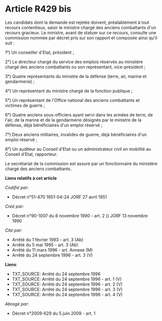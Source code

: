 # Article R429 bis

Les candidats dont la demande est rejetée doivent, préalablement à tout recours contentieux, saisir le ministre chargé des
anciens combattants d'un recours gracieux. Le ministre, avant de statuer sur ce recours, consulte une commission nommée par
décret pris sur son rapport et composée ainsi qu'il suit :

1°) Un conseiller d'Etat, président ;

2°) Le directeur chargé du service des emplois réservés au ministère chargé des anciens combattants ou son représentant,
vice-président ;

3°) Quatre représentants du ministre de la défense (terre, air, marine et gendarmerie) ;

4°) Un représentant du ministre chargé de la fonction publique ;

5°) Un représentant de l'Office national des anciens combattants et victimes de guerre ;

6°) Quatre anciens sous-officiers ayant servi dans les armées de terre, de l'air, de la marine et de la gendarmerie désignés
par le ministre de la défense, déjà bénéficiaires d'un emploi réservé ;

7°) Deux anciens militaires, invalides de guerre, déjà bénéficiaires d'un emploi réservé ;

8°) Un auditeur au Conseil d'Etat ou un administrateur civil en mobilité au Conseil d'Etat, rapporteur.

Le secrétariat de la commission est assuré par un fonctionnaire du ministère chargé des anciens combattants.

**Liens relatifs à cet article**

_Codifié par_:

  - Décret n°51-470 1951-04-24 JORF 27 avril 1951

_Créé par_:

  - Décret n°90-1007 du 8 novembre 1990 - art. 2 () JORF 13 novembre 1990

_Cité par_:

  - Arrêté du 1 février 1993 - art. 3 (Ab)
  - Arrêté du 5 mai 1995 - art. 3 (Ab)
  - Arrêté du 11 mars 1996 - art. Annexe (M)
  - Arrêté du 24 septembre 1996 - art. 3 (V)

**Liens**:

  - TXT_SOURCE: Arrêté du 24 septembre 1996
  - TXT_SOURCE: Arrêté du 24 septembre 1996 - art. 1 (V)
  - TXT_SOURCE: Arrêté du 24 septembre 1996 - art. 2 (V)
  - TXT_SOURCE: Arrêté du 24 septembre 1996 - art. 3 (V)
  - TXT_SOURCE: Arrêté du 24 septembre 1996 - art. 4 (V)

_Abrogé par_:

  - Décret n°2009-629 du 5 juin 2009 - art. 1
